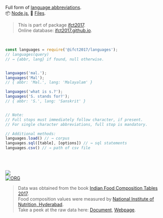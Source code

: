 Full form of [language abbreviations].<br>
📦 [Node.js](https://www.npmjs.com/package/@ifct2017/languages),
📜 [Files](https://unpkg.com/@ifct2017/languages/).

> This is part of package [ifct2017].<br>
> Online database: [ifct2017.github.io].

<br>

```javascript
const languages = require('@ifct2017/languages');
// languages(query)
// → {abbr, lang} if found, null otherwise.


languages('mal.');
languages('Mal');
// { abbr: 'Mal.', lang: 'Malayalam' }

languages('what is s.?');
languages('S. stands for?');
// { abbr: 'S.', lang: 'Sanskrit' }


// Note:
// Full stops must immediately follow character, if present.
// For single character abbreviations, full stop is mandatory.
```

```javascript
// Additional methods:
languages.load() // → corpus
languages.sql([table], [options]) // → sql statements
languages.csv() // → path of csv file
```

<br>
<br>

[![](https://i.imgur.com/D5UYmbD.jpg)](http://ifct2017.com/)<br>
[![ORG](https://img.shields.io/badge/org-ifct2017-green?logo=Org)](https://ifct2017.github.io)

> Data was obtained from the book [Indian Food Composition Tables 2017].<br>
> Food composition values were measured by [National Institute of Nutrition, Hyderabad].<br>
> Take a peek at the raw data here: [Document], [Webpage].

[ifct2017]: https://www.npmjs.com/package/ifct2017
[Indian Food Composition Tables 2017]: http://ifct2017.com/
[language abbreviations]: https://github.com/ifct2017/languages/blob/master/index.csv
[ifct2017.github.io]: https://ifct2017.github.io
[National Institute of Nutrition, Hyderabad]: http://www.ninindia.org
[Document]: https://docs.google.com/spreadsheets/d/1NrdVtCYtmxooVtdGj9UQOPR7l4HIJc9qeI7BNoytGhI/edit?usp=sharing
[Webpage]: https://docs.google.com/spreadsheets/d/e/2PACX-1vTrDSLb2ABbFM8v7QVXqVR0QV7ha58ZJS3Kw6RmtgcwaN6GjNv_hfEZ3K-NqACpT9sIyv7oFysY6z_p/pubhtml

